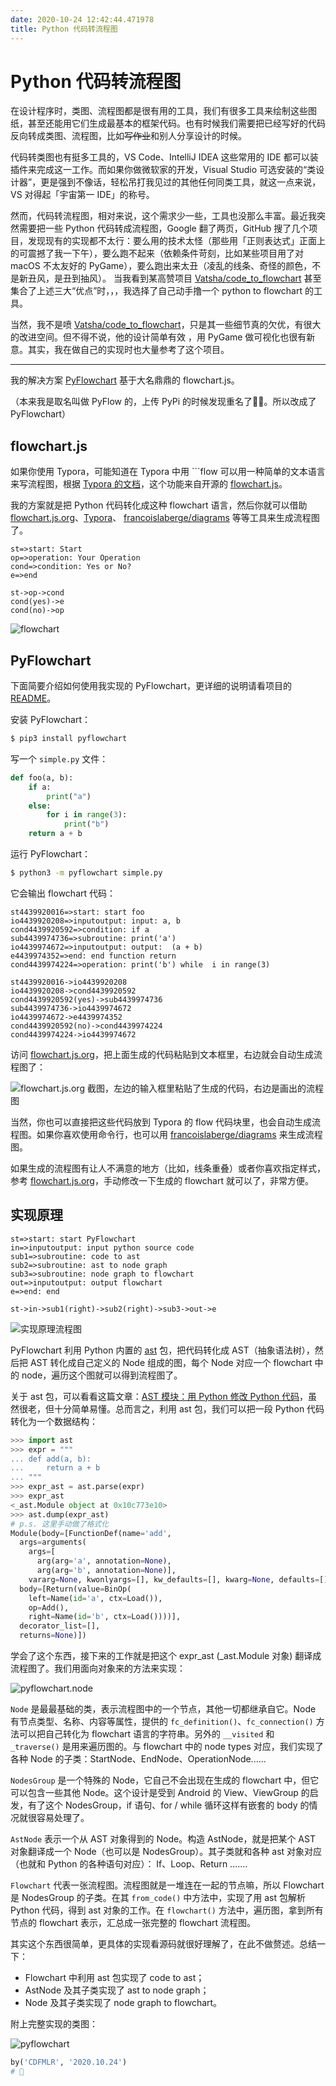 ```yaml
---
date: 2020-10-24 12:42:44.471978
title: Python 代码转流程图
---
```

# Python 代码转流程图

在设计程序时，类图、流程图都是很有用的工具，我们有很多工具来绘制这些图纸，甚至还能用它们生成最基本的框架代码。也有时候我们需要把已经写好的代码反向转成类图、流程图，比如~~写作业~~和别人分享设计的时候。

代码转类图也有挺多工具的，VS Code、IntelliJ IDEA 这些常用的 IDE 都可以装插件来完成这一工作。而如果你做微软家的开发，Visual Studio 可选安装的“类设计器”，更是强到不像话，轻松吊打我见过的其他任何同类工具，就这一点来说， VS 对得起「宇宙第一 IDE」的称号。

然而，代码转流程图，相对来说，这个需求少一些，工具也没那么丰富。最近我突然需要把一些 Python 代码转成流程图，Google 翻了两页，GitHub 搜了几个项目，发现现有的实现都不太行：要么用的技术太怪（那些用「正则表达式」正面上的可震撼了我一下午），要么跑不起来（依赖条件苛刻，比如某些项目用了对 macOS 不太友好的 PyGame），要么跑出来太丑（凌乱的线条、奇怪的颜色，不是新丑风，是丑到抽风）。 当我看到某高赞项目 [Vatsha/code_to_flowchart](https://github.com/Vatsha/code_to_flowchart) 甚至集合了上述三大“优点”时，，，我选择了自己动手撸一个 python to flowchart 的工具。

当然，我不是喷 [Vatsha/code_to_flowchart](https://github.com/Vatsha/code_to_flowchart)，只是其一些细节真的欠优，有很大的改进空间。但不得不说，他的设计简单有效 ，用 PyGame 做可视化也很有新意。其实，我在做自己的实现时也大量参考了这个项目。

---

我的解决方案 [PyFlowchart](https://github.com/cdfmlr/pyflowchart) 基于大名鼎鼎的 flowchart.js。

（本来我是取名叫做 PyFlow 的，上传 PyPi 的时候发现重名了🤦‍♂️。所以改成了 PyFlowchart）

## flowchart.js

如果你使用 Typora，可能知道在 Typora 中用  \`\`\`flow 可以用一种简单的文本语言来写流程图，根据 [Typora 的文档](https://support.typora.io/Draw-Diagrams-With-Markdown/#flowcharts)，这个功能来自开源的 [flowchart.js](https://github.com/adrai/flowchart.js)。

我的方案就是把 Python 代码转化成这种 flowchart 语言，然后你就可以借助  [flowchart.js.org](http://flowchart.js.org/)、[Typora](https://www.typora.io)、 [francoislaberge/diagrams](https://github.com/francoislaberge/diagrams/#flowchart) 等等工具来生成流程图了。

```
st=>start: Start
op=>operation: Your Operation
cond=>condition: Yes or No?
e=>end

st->op->cond
cond(yes)->e
cond(no)->op
```

![flowchart](https://tva1.sinaimg.cn/large/0081Kckwly1gk07vvnullj30uo0luaa3.jpg)

## PyFlowchart

下面简要介绍如何使用我实现的 PyFlowchart，更详细的说明请看项目的 [README](https://github.com/cdfmlr/pyflowchart/blob/master/README.md)。

安装 PyFlowchart：

```sh
$ pip3 install pyflowchart
```

写一个 `simple.py` 文件：

```python
def foo(a, b):
    if a:
        print("a")
    else:
        for i in range(3):
            print("b")
    return a + b
```

运行 PyFlowchart：

```sh
$ python3 -m pyflowchart simple.py
```

它会输出 flowchart 代码：

```
st4439920016=>start: start foo
io4439920208=>inputoutput: input: a, b
cond4439920592=>condition: if a
sub4439974736=>subroutine: print('a')
io4439974672=>inputoutput: output:  (a + b)
e4439974352=>end: end function return
cond4439974224=>operation: print('b') while  i in range(3)

st4439920016->io4439920208
io4439920208->cond4439920592
cond4439920592(yes)->sub4439974736
sub4439974736->io4439974672
io4439974672->e4439974352
cond4439920592(no)->cond4439974224
cond4439974224->io4439974672
```

访问 [flowchart.js.org](http://flowchart.js.org)，把上面生成的代码粘贴到文本框里，右边就会自动生成流程图了：

![flowchart.js.org 截图，左边的输入框里粘贴了生成的代码，右边是画出的流程图](https://tva1.sinaimg.cn/large/0081Kckwly1gk083edrrgj312j0sc4d2.jpg)

当然，你也可以直接把这些代码放到 Typora 的 flow 代码块里，也会自动生成流程图。如果你喜欢使用命令行，也可以用 [francoislaberge/diagrams](https://github.com/francoislaberge/diagrams/#flowchart) 来生成流程图。

如果生成的流程图有让人不满意的地方（比如，线条重叠）或者你喜欢指定样式，参考 [flowchart.js.org](http://flowchart.js.org)，手动修改一下生成的 flowchart 就可以了，非常方便。

## 实现原理

```flow
st=>start: start PyFlowchart
in=>inputoutput: input python source code
sub1=>subroutine: code to ast
sub2=>subroutine: ast to node graph
sub3=>subroutine: node graph to flowchart
out=>inputoutput: output flowchart
e=>end: end

st->in->sub1(right)->sub2(right)->sub3->out->e
```

![实现原理流程图](https://tva1.sinaimg.cn/large/0081Kckwly1gk0bxkyis0j31k00u0tb8.jpg)

PyFlowchart 利用 Python 内置的 [ast](https://docs.python.org/zh-cn/3/library/ast.html) 包，把代码转化成 AST（抽象语法树），然后把 AST 转化成自己定义的 Node 组成的图，每个 Node 对应一个 flowchart 中的 node，遍历这个图就可以得到流程图了。

关于 ast 包，可以看看这篇文章：[AST 模块：用 Python 修改 Python 代码](https://pycoders-weekly-chinese.readthedocs.io/en/latest/issue3/static-modification-of-python-with-python-the-ast-module.html)，虽然很老，但十分简单易懂。总而言之，利用 ast 包，我们可以把一段 Python 代码转化为一个数据结构：

```python
>>> import ast
>>> expr = """
... def add(a, b):
...     return a + b
... """
>>> expr_ast = ast.parse(expr)
>>> expr_ast
<_ast.Module object at 0x10c773e10>
>>> ast.dump(expr_ast)
# p.s. 这里手动做了格式化
Module(body=[FunctionDef(name='add',
  args=arguments(
    args=[
      arg(arg='a', annotation=None),
      arg(arg='b', annotation=None)],
    vararg=None, kwonlyargs=[], kw_defaults=[], kwarg=None, defaults=[]),
  body=[Return(value=BinOp(
    left=Name(id='a', ctx=Load()),
    op=Add(),
    right=Name(id='b', ctx=Load())))],
  decorator_list=[],
  returns=None)])
```

学会了这个东西，接下来的工作就是把这个 expr_ast (_ast.Module 对象) 翻译成流程图了。我们用面向对象来的方法来实现：

![pyflowchart.node](https://tva1.sinaimg.cn/large/0081Kckwly1gk0b5o486pj31hz0u042n.jpg)

`Node` 是最最基础的类，表示流程图中的一个节点，其他一切都继承自它。Node 有节点类型、名称、内容等属性，提供的 `fc_definition()`、`fc_connection()` 方法可以把自己转化为 flowchart 语言的字符串。另外的 `__visited` 和 `_traverse()` 是用来遍历图的。与 flowchart 中的 node types 对应，我们实现了各种 Node 的子类：StartNode、EndNode、OperationNode......

`NodesGroup` 是一个特殊的 Node，它自己不会出现在生成的 flowchart 中，但它可以包含一些其他 Node。这个设计是受到 Android 的 View、ViewGroup 的启发，有了这个 NodesGroup，if 语句、for / while 循环这样有嵌套的 body 的情况就很容易处理了。

`AstNode` 表示一个从 AST 对象得到的 Node。构造 AstNode，就是把某个 AST 对象翻译成一个 Node（也可以是 NodesGroup）。其子类就和各种 ast 对象对应（也就和 Python 的各种语句对应）： If、Loop、Return .......

`Flowchart` 代表一张流程图。流程图就是一堆连在一起的节点嘛，所以 Flowchart 是 NodesGroup 的子类。在其 `from_code()` 中方法中，实现了用 ast 包解析 Python 代码，得到 ast 对象的工作。在 `flowchart()` 方法中，遍历图，拿到所有节点的 flowchart 表示，汇总成一张完整的 flowchart 流程图。 

其实这个东西很简单，更具体的实现看源码就很好理解了，在此不做赘述。总结一下：

- Flowchart 中利用 ast 包实现了 code to ast；
- AstNode 及其子类实现了 ast to node graph；
- Node 及其子类实现了 node graph to flowchart。

附上完整实现的类图：

![pyflowchart](https://tva1.sinaimg.cn/large/0081Kckwly1gk09oeitndj33xl0u0wx7.jpg)

```python
by('CDFMLR', '2020.10.24')
# 🎉
```

